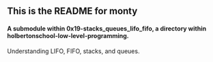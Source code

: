 <!DOCTYPE html>
<html>
<body>
<h2>This is the README for monty</h2>
<h4>A submodule within 0x19-stacks_queues_lifo_fifo, a directory within holbertonschool-low-level-programming.</h4>
Understanding LIFO, FIFO, stacks, and queues.
</body>
</html>
